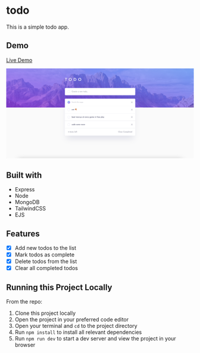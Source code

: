 # todo
This is a simple todo app.

## Demo
[Live Demo](https://nc-todo.cyclic.cloud/)

<img src="todo-screenshot.png" alt="" border="0">

## Built with
- Express
- Node
- MongoDB
- TailwindCSS
- EJS

## Features
- [x] Add new todos to the list
- [x] Mark todos as complete
- [x] Delete todos from the list
- [x] Clear all completed todos

## Running this Project Locally
From the repo:
1. Clone this project locally
2. Open the project in your preferred code editor
3. Open your terminal and `cd` to the project directory
4. Run `npm install` to install all relevant dependencies
5. Run `npm run dev` to start a dev server and view the project in your browser
